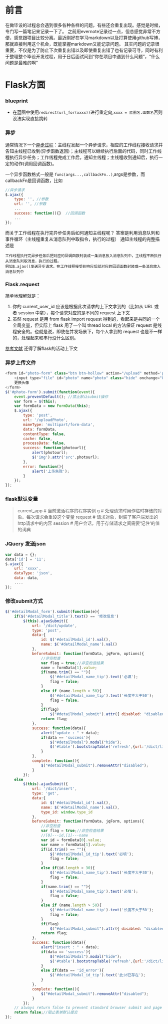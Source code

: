 # 前言
在做毕设的过程总会遇到很多各种各样的问题，有些还会重复出现。感觉是时候，专门写一篇笔记来记录一下了。
之前用evernote记录过一点，但总感觉非常不方便，感觉跟项目比较分离。最近刚好在学习markdown以及打算使用github写博，那就直接利用这个机会，既能掌握markdown又能记录问题。
其实问题的记录很重要，不仅是为了防止下次重复出错以及即使重复出错了也有记录可寻，同时有利于整理整个毕设开发过程，用于日后面试问到“你在项目中遇到什么问题”，“什么问题是最难的啊”

# Flask方面
### blueprint
- 在蓝图中使用`redirect(url_for(xxxx))`进行重定向,`xxxx = 蓝图名.函数名`否则没法实现直接跳转

### 异步
通常情况下一个[异步过程](http://www.cnblogs.com/manxisuo/p/5138050.html)：主线程发起一个异步请求，相应的工作线程接收请求并告知主线程已收到(异步函数返回)；主线程可以继续执行后面的代码，同时工作线程执行异步任务；工作线程完成工作后，通知主线程；主线程收到通知后，执行一定的动作(调用回调函数)。

一个异步函数格式一般是
`func(args...,callbackFn..)`,args是参数，而callbackFn是回调函数，比如
```javascript
//异步请求
$.ajax({
    type: '', //参数
    url: '', //参数
	...
    success: function(){}  //回调函数
	...
});
```
而关于工作线程在执行完异步任务后如何通知主线程呢？
答案是利用消息队列和事件循环（主线程重复从消息队列中取指令，执行的过程）
通知主线程的完整描述是
```
工作线程执行完异步任务后把对应的回调函数封装成一条消息放入消息队列中，主线程不断执行从消息队列取消息，执行的过程。
例如$.ajax()发送异步请求，在工作线程接受到响应后就对应的回调函数封装成一条消息放入消息队列中
```


### Flask.request
简单地理解就是：
1. 你的 current_user_id 应该是根据此次请求的上下文拿到的（比如从 URL 或者 session 中拿），每个请求对应的是不同的 request 上下文
2. 虽然 request 是用 from flask import request 得到的，看起来是共同的一个全局变量，但实际上 flask 用了一个叫 thread local 的方法保证 request 是线程安全的。也就是说，即使在并发场景下，每个人拿到的 request 也是不一样的，处理起来和串行没什么区别。

[参考文献](http://flask.pocoo.org/docs/0.12/quickstart/#accessing-request-data)
还得了解flask的活动上下文


### 异步上传文件
```javascript
<form id="photo-form" class="btn btn-hollow" action="/upload" method='post' enctype='multipart/form-data'>
    <input type="file" id="photo" name="photo" class="hide" onchange="UploadPhoto(this)" accept="image/*">
    更换头像
</form>
$('#photo-form').submit(function(event){
    event.preventDefault(); //禁止默认submit操作
    var form = $(this);
    var formData = new FormData(this);
    $.ajax({
        type: 'post',
        url: '/uploadPhoto',
        mimeType: 'multipart/form-data',
        data: formData,
        contentType: false,
        cache: false,
        processData: false,
        success: function(photourl){
            alert(photourl);
            $('img').attr('src',photourl);
        },
        error: function(){
            alert('上传失败');
        }
    });
});
```

### flask默认变量
>current_app # 当前激活程序的程序实例
>g # 处理请求时用作临时存储的对象。每次请求会重设这个变量
>request # 请求对象，封装了客户端发出的http请求中的内容
>session # 用户会话，用于存储请求之间需要‘记住‘的值的词典

### JQuery 发送json
```javascript
var data = {};
data['id'] = '11';
$.ajax({
    url: 'xxxx',
    dataType: 'json',
    data: data,
    ....
});
```

### 修改submit方式
```javascript
$('#detailModal_form').submit(function(e){
    if($('#detailModal_title').text() == '修改信息')
        $(this).ajaxSubmit({
            url: '/dict/update',
            type: 'post',
            data:{
                id: $('#detailModal_id').val(),
                name: $('#detailModal_name').val()
            },
            beforeSubmit: function(formData, jqForm, options){
                //非空检查
                var flag = true;//非空检查结果
                name = formData[1].value;
                if(name.trim() == ""){
                    $('#detailModal_name_tip').text('必填');
                    flag = false;
                }
                else if (name.length > 50){
                    $('#detailModal_name_tip').text('长度不大于50');
                    flag = false;
                }
                if(flag)
                    $("#detailModal_submit").attr({ disabled: "disabled" });// 禁用按钮防止重复提交
                return flag;
            },
            success: function(data){
                alert("update : " + data);
                if(data == 'success'){
                    $("#detailModal").modal("hide");
                    $('#table').bootstrapTable('refresh',{url:'/dict/listDictByTypeId?id=' + window.type_id});
                }
            },
            complete: function(){
                $("#detailModal_submit").removeAttr("disabled");
            }
        });
    else 
        $(this).ajaxSubmit({
            url: '/dict/insert',
            type: 'get',
            data:{
                id: $('#detailModal_id').val(),
                name: $('#detailModal_name').val(),
                type_id: window.type_id
            },
            beforeSubmit: function(formData, jqForm, options){
                //非空检查
                var flag = true;//非空检查结果
                //[0]---id,[1]---name
                var id = formData[0].value;
                var name = formData[1].value;
                if(id.trim() == ""){
                    $('#detailModal_id_tip').text('必填');
                    flag = false;
                }
                else if(id.length > 30){
                    $('#detailModal_name_tip').text('长度不大于30');
                    flag = false;
                }
                if(name.trim() == ""){
                    $('#detailModal_name_tip').text('必填');
                    flag = false;
                }
                else if (name.length > 50){
                    $('#detailModal_name_tip').text('长度不大于50');
                    flag = false;
                }
                if(flag)
                    $("#detailModal_submit").attr({ disabled: "disabled" });// 禁用按钮防止重复提交
                return flag;
            },
            success: function(data){
                alert("insert : " + data);
                if(data == 'success'){
                    $("#detailModal").modal("hide");
                    $('#table').bootstrapTable('refresh',{url:'/dict/listDictByTypeId?id=' + window.type_id});
                }
                else if(data == 'id_error'){
                    $('#detailModal_id_tip').text('此id已存在');
                }
            },
            complete: function(){
                $("#detailModal_submit").removeAttr("disabled");
            }
        });
    // always return false to prevent standard browser submit and page navigation 
    return false;//阻止表单默认提交
});
```